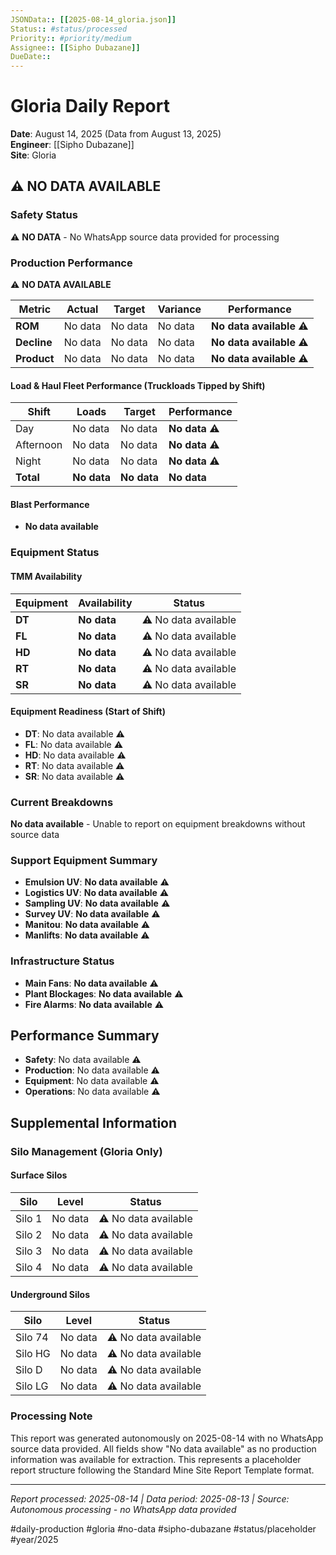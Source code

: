 ```yaml
---
JSONData:: [[2025-08-14_gloria.json]]
Status:: #status/processed
Priority:: #priority/medium
Assignee:: [[Sipho Dubazane]]
DueDate::
---
```


# Gloria Daily Report
**Date**: August 14, 2025 (Data from August 13, 2025)  
**Engineer**: [[Sipho Dubazane]]  
**Site**: Gloria  

## ⚠️ NO DATA AVAILABLE

### Safety Status
⚠️ **NO DATA** - No WhatsApp source data provided for processing

### Production Performance
⚠️ **NO DATA AVAILABLE**

| Metric | Actual | Target | Variance | Performance |
|--------|--------|--------|----------|-------------|
| **ROM** | No data | No data | No data | **No data available** ⚠️ |
| **Decline** | No data | No data | No data | **No data available** ⚠️ |
| **Product** | No data | No data | No data | **No data available** ⚠️ |

#### Load & Haul Fleet Performance (Truckloads Tipped by Shift)
| Shift | Loads | Target | Performance |
|-------|-------|--------|-------------|
| Day | No data | No data | **No data** ⚠️ |
| Afternoon | No data | No data | **No data** ⚠️ |
| Night | No data | No data | **No data** ⚠️ |
| **Total** | **No data** | **No data** | **No data** |

#### Blast Performance
- **No data available**

### Equipment Status

#### TMM Availability
| Equipment | Availability | Status |
|-----------|-------------|---------|
| **DT** | **No data** | ⚠️ No data available |
| **FL** | **No data** | ⚠️ No data available |
| **HD** | **No data** | ⚠️ No data available |
| **RT** | **No data** | ⚠️ No data available |
| **SR** | **No data** | ⚠️ No data available |

#### Equipment Readiness (Start of Shift)
- **DT**: No data available ⚠️
- **FL**: No data available ⚠️
- **HD**: No data available ⚠️
- **RT**: No data available ⚠️
- **SR**: No data available ⚠️

### Current Breakdowns
**No data available** - Unable to report on equipment breakdowns without source data

### Support Equipment Summary
- **Emulsion UV**: **No data available** ⚠️
- **Logistics UV**: **No data available** ⚠️
- **Sampling UV**: **No data available** ⚠️
- **Survey UV**: **No data available** ⚠️
- **Manitou**: **No data available** ⚠️
- **Manlifts**: **No data available** ⚠️

### Infrastructure Status
- **Main Fans**: **No data available** ⚠️
- **Plant Blockages**: **No data available** ⚠️
- **Fire Alarms**: **No data available** ⚠️

## Performance Summary
- **Safety**: No data available ⚠️
- **Production**: No data available ⚠️
- **Equipment**: No data available ⚠️
- **Operations**: No data available ⚠️

## Supplemental Information

### Silo Management (Gloria Only)
#### Surface Silos
| Silo | Level | Status |
|------|-------|--------|
| Silo 1 | No data | ⚠️ No data available |
| Silo 2 | No data | ⚠️ No data available |
| Silo 3 | No data | ⚠️ No data available |
| Silo 4 | No data | ⚠️ No data available |

#### Underground Silos
| Silo | Level | Status |
|------|-------|--------|
| Silo 74 | No data | ⚠️ No data available |
| Silo HG | No data | ⚠️ No data available |
| Silo D | No data | ⚠️ No data available |
| Silo LG | No data | ⚠️ No data available |

### Processing Note
This report was generated autonomously on 2025-08-14 with no WhatsApp source data provided. All fields show "No data available" as no production information was available for extraction. This represents a placeholder report structure following the Standard Mine Site Report Template format.

---
*Report processed: 2025-08-14 | Data period: 2025-08-13 | Source: Autonomous processing - no WhatsApp data provided*

#daily-production #gloria #no-data #sipho-dubazane #status/placeholder #year/2025